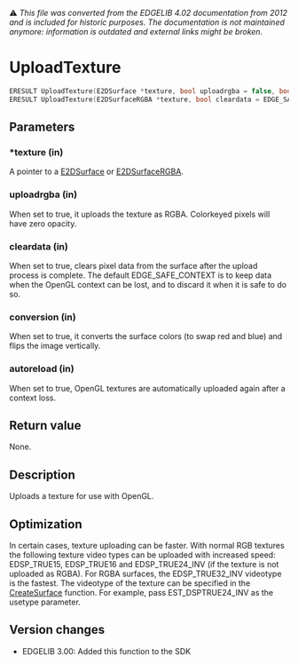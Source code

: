 :warning: _This file was converted from the EDGELIB 4.02 documentation from 2012 and is included for historic purposes. The documentation is not maintained anymore: information is outdated and external links might be broken._

# UploadTexture


```c++
ERESULT UploadTexture(E2DSurface *texture, bool uploadrgba = false, bool cleardata = EDGE_SAFE_CONTEXT, bool conversion = true, bool autoreload = true) 
ERESULT UploadTexture(E2DSurfaceRGBA *texture, bool cleardata = EDGE_SAFE_CONTEXT, bool autoreload = true)
```

## Parameters
### *texture (in)
A pointer to a [E2DSurface](e2dsurface.md) or [E2DSurfaceRGBA](e2dsurfacergba.md).

### uploadrgba (in)
When set to true, it uploads the texture as RGBA. Colorkeyed pixels will have zero opacity.

### cleardata (in)
When set to true, clears pixel data from the surface after the upload process is complete. The default EDGE_SAFE_CONTEXT is to keep data when the OpenGL context can be lost, and to discard it when it is safe to do so.

### conversion (in)
When set to true, it converts the surface colors (to swap red and blue) and flips the image vertically.

### autoreload (in)
When set to true, OpenGL textures are automatically uploaded again after a context loss.

## Return value
None.

## Description
Uploads a texture for use with OpenGL.

## Optimization
In certain cases, texture uploading can be faster. With normal RGB textures the following texture video types can be uploaded with increased speed: EDSP_TRUE15, EDSP_TRUE16 and EDSP_TRUE24_INV (if the texture is not uploaded as RGBA). For RGBA surfaces, the EDSP_TRUE32_INV videotype is the fastest. The videotype of the texture can be specified in the [CreateSurface](classedisplay_createsurface.md) function. For example, pass EST_DSPTRUE24_INV as the usetype parameter.

## Version changes
- EDGELIB 3.00: Added this function to the SDK

